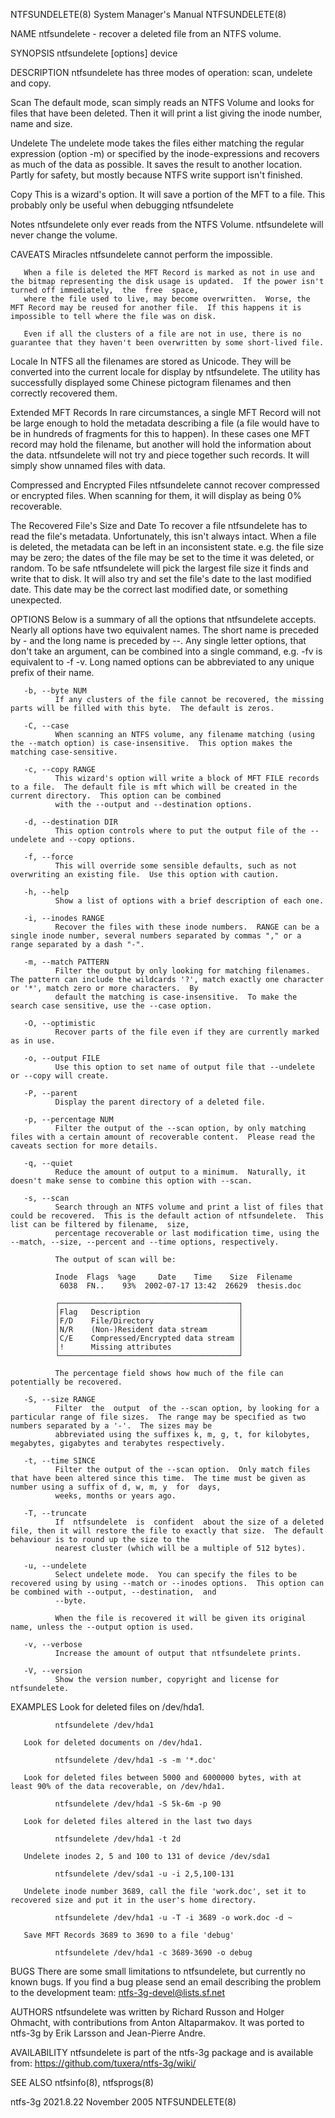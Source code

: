 NTFSUNDELETE(8)                                                                   System Manager's Manual                                                                  NTFSUNDELETE(8)

NAME
       ntfsundelete - recover a deleted file from an NTFS volume.

SYNOPSIS
       ntfsundelete [options] device

DESCRIPTION
       ntfsundelete has three modes of operation: scan, undelete and copy.

   Scan
       The default mode, scan simply reads an NTFS Volume and looks for files that have been deleted.  Then it will print a list giving the inode number, name and size.

   Undelete
       The  undelete  mode  takes  the  files either matching the regular expression (option -m) or  specified by the inode-expressions and recovers as much of the data as possible.   It
       saves the result to another location.  Partly for safety, but mostly because NTFS write support isn't finished.

   Copy
       This is a wizard's option.  It will save a portion of the MFT to a file.  This probably only be useful when debugging ntfsundelete

   Notes
       ntfsundelete only ever reads from the NTFS Volume.  ntfsundelete will never change the volume.

CAVEATS
   Miracles
       ntfsundelete cannot perform the impossible.

       When a file is deleted the MFT Record is marked as not in use and the bitmap representing the disk usage is updated.  If the power isn't turned off immediately,  the  free  space,
       where the file used to live, may become overwritten.  Worse, the MFT Record may be reused for another file.  If this happens it is impossible to tell where the file was on disk.

       Even if all the clusters of a file are not in use, there is no guarantee that they haven't been overwritten by some short-lived file.

   Locale
       In  NTFS all the filenames are stored as Unicode.  They will be converted into the current locale for display by ntfsundelete.  The utility has successfully displayed some Chinese
       pictogram filenames and then correctly recovered them.

   Extended MFT Records
       In rare circumstances, a single MFT Record will not be large enough to hold the metadata describing a file (a file would have to be in hundreds of fragments for this  to  happen).
       In  these  cases  one  MFT record may hold the filename, but another will hold the information about the data.  ntfsundelete will not try and piece together such records.  It will
       simply show unnamed files with data.

   Compressed and Encrypted Files
       ntfsundelete cannot recover compressed or encrypted files.  When scanning for them, it will display as being 0% recoverable.

   The Recovered File's Size and Date
       To recover a file ntfsundelete has to read the file's metadata.  Unfortunately, this isn't always intact.  When a file is deleted, the metadata can  be  left  in  an  inconsistent
       state. e.g.  the file size may be zero; the dates of the file may be set to the time it was deleted, or random.
       To be safe ntfsundelete will pick the largest file size it finds and write that to disk.  It will also try and set the file's date to the last modified date.  This date may be the
       correct last modified date, or something unexpected.

OPTIONS
       Below is a summary of all the options that ntfsundelete accepts.  Nearly all options have two equivalent names.  The short name is preceded by - and the long name is  preceded  by
       --.  Any single letter options, that don't take an argument, can be combined into a single command, e.g.  -fv is equivalent to -f -v.  Long named options can be abbreviated to any
       unique prefix of their name.

       -b, --byte NUM
              If any clusters of the file cannot be recovered, the missing parts will be filled with this byte.  The default is zeros.

       -C, --case
              When scanning an NTFS volume, any filename matching (using the --match option) is case-insensitive.  This option makes the matching case-sensitive.

       -c, --copy RANGE
              This wizard's option will write a block of MFT FILE records to a file.  The default file is mft which will be created in the current directory.  This option can be combined
              with the --output and --destination options.

       -d, --destination DIR
              This option controls where to put the output file of the --undelete and --copy options.

       -f, --force
              This will override some sensible defaults, such as not overwriting an existing file.  Use this option with caution.

       -h, --help
              Show a list of options with a brief description of each one.

       -i, --inodes RANGE
              Recover the files with these inode numbers.  RANGE can be a single inode number, several numbers separated by commas "," or a range separated by a dash "-".

       -m, --match PATTERN
              Filter the output by only looking for matching filenames.  The pattern can include the wildcards '?', match exactly one character or '*', match zero or more characters.  By
              default the matching is case-insensitive.  To make the search case sensitive, use the --case option.

       -O, --optimistic
              Recover parts of the file even if they are currently marked as in use.

       -o, --output FILE
              Use this option to set name of output file that --undelete or --copy will create.

       -P, --parent
              Display the parent directory of a deleted file.

       -p, --percentage NUM
              Filter the output of the --scan option, by only matching files with a certain amount of recoverable content.  Please read the caveats section for more details.

       -q, --quiet
              Reduce the amount of output to a minimum.  Naturally, it doesn't make sense to combine this option with --scan.

       -s, --scan
              Search through an NTFS volume and print a list of files that could be recovered.  This is the default action of ntfsundelete.  This list can be filtered by filename,  size,
              percentage recoverable or last modification time, using the --match, --size, --percent and --time options, respectively.

              The output of scan will be:

              Inode  Flags  %age     Date    Time    Size  Filename
               6038  FN..    93%  2002-07-17 13:42  26629  thesis.doc

              ┌────────────────────────────────────────┐
              │Flag   Description                      │
              │F/D    File/Directory                   │
              │N/R    (Non-)Resident data stream       │
              │C/E    Compressed/Encrypted data stream │
              │!      Missing attributes               │
              └────────────────────────────────────────┘

              The percentage field shows how much of the file can potentially be recovered.

       -S, --size RANGE
              Filter  the  output  of the --scan option, by looking for a particular range of file sizes.  The range may be specified as two numbers separated by a '-'.  The sizes may be
              abbreviated using the suffixes k, m, g, t, for kilobytes, megabytes, gigabytes and terabytes respectively.

       -t, --time SINCE
              Filter the output of the --scan option.  Only match files that have been altered since this time.  The time must be given as number using a suffix of d, w, m, y  for  days,
              weeks, months or years ago.

       -T, --truncate
              If  ntfsundelete  is  confident  about the size of a deleted file, then it will restore the file to exactly that size.  The default behaviour is to round up the size to the
              nearest cluster (which will be a multiple of 512 bytes).

       -u, --undelete
              Select undelete mode.  You can specify the files to be recovered using by using --match or --inodes options.  This option can be combined with --output, --destination,  and
              --byte.

              When the file is recovered it will be given its original name, unless the --output option is used.

       -v, --verbose
              Increase the amount of output that ntfsundelete prints.

       -V, --version
              Show the version number, copyright and license for ntfsundelete.

EXAMPLES
       Look for deleted files on /dev/hda1.

              ntfsundelete /dev/hda1

       Look for deleted documents on /dev/hda1.

              ntfsundelete /dev/hda1 -s -m '*.doc'

       Look for deleted files between 5000 and 6000000 bytes, with at least 90% of the data recoverable, on /dev/hda1.

              ntfsundelete /dev/hda1 -S 5k-6m -p 90

       Look for deleted files altered in the last two days

              ntfsundelete /dev/hda1 -t 2d

       Undelete inodes 2, 5 and 100 to 131 of device /dev/sda1

              ntfsundelete /dev/sda1 -u -i 2,5,100-131

       Undelete inode number 3689, call the file 'work.doc', set it to recovered size and put it in the user's home directory.

              ntfsundelete /dev/hda1 -u -T -i 3689 -o work.doc -d ~

       Save MFT Records 3689 to 3690 to a file 'debug'

              ntfsundelete /dev/hda1 -c 3689-3690 -o debug

BUGS
       There are some small limitations to ntfsundelete, but currently no known bugs.  If you find a bug please send an email describing the problem to the development team:
       ntfs-3g-devel@lists.sf.net

AUTHORS
       ntfsundelete was written by Richard Russon and Holger Ohmacht, with contributions from Anton Altaparmakov.  It was ported to ntfs-3g by Erik Larsson and Jean-Pierre Andre.

AVAILABILITY
       ntfsundelete is part of the ntfs-3g package and is available from:
       https://github.com/tuxera/ntfs-3g/wiki/

SEE ALSO
       ntfsinfo(8), ntfsprogs(8)

ntfs-3g 2021.8.22                                                                      November 2005                                                                       NTFSUNDELETE(8)
